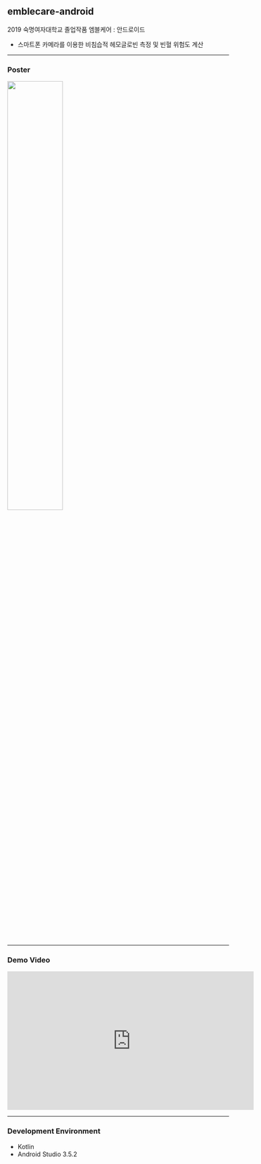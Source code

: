 ## emblecare-android
2019 숙명여자대학교 졸업작품 엠블케어 : 안드로이드
- 스마트폰 카메라를 이용한 비침습적 헤모글로빈 측정 및 빈혈 위험도 계산

------

### Poster
<img src="https://user-images.githubusercontent.com/41736866/71553797-c4796480-2a58-11ea-9719-9b9cd559dabd.png" width="50%"></img>

------
### Demo Video
<iframe width="560" height="315" src="https://www.youtube.com/embed/S0A-YuS9tQs" frameborder="0" allow="accelerometer; autoplay; encrypted-media; gyroscope; picture-in-picture" allowfullscreen></iframe>

------

### Development Environment

- Kotlin
- Android Studio 3.5.2

